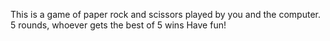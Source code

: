 This is a game of paper rock and scissors played by you and the computer. 
5 rounds, whoever gets the best of 5 wins
Have fun!
